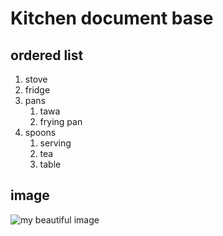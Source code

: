 # Kitchen document base

## ordered list

1. stove
1. fridge
1. pans
	1. tawa
	1. frying pan
1. spoons
	1. serving
	1. tea
	1. table

## image

![my beautiful image](1)